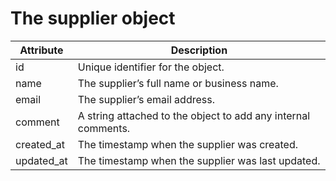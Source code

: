 # The supplier object

| Attribute  | Description                                                   |
| ---------- | ------------------------------------------------------------- |
| id         | Unique identifier for the object.                             |
| name       | The supplier’s full name or business name.                    |
| email      | The supplier’s email address.                                 |
| comment    | A string attached to the object to add any internal comments. |
| created_at | The timestamp when the supplier was created.                  |
| updated_at | The timestamp when the supplier was last updated.             |
